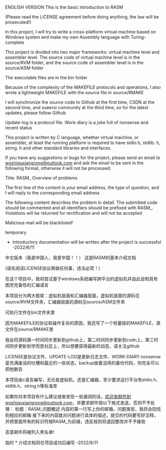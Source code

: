 ENGLISH VERSION
This is the basic introduction to RASM

(Please read the LICENSE agreement before doing anything, the law will be prosecuted!)

In this project, I will try to write a cross-platform virtual machine based on Windows system and make my own Assembly language with Turing-complete

This project is divided into two major frameworks: virtual machine level and assembler level. The source code of virtual machine level is in the source/RVM folder, and the source code of assembler level is in the source/ASM folder

The executable files are in the bin folder 
 
Because of the complexity of the MAKEFILE protocols and operations, I also wrote a lightweight MAKEFILE with the source file in source/RMAKE

I will synchronize the source code to Github at the first time, CSDN at the second time, and xueersi community at the third time, so for the latest updates, please follow Github



Update-log is a protocol file. Work-diary is a joke full of nonsense and recent status



This project is written by C language, whether virtual machine, or assembler, at least the running platform is required to have stdio.h, stdlib. h, string. h and other standard libraries and interfaces.



If you have any suggestions or bugs for the project, please send an email to woshiquxiangrong@outlook.com and ask the email to be sent in the following format, otherwise it will not be processed:

Title: RASM_ Overview of problems

The first line of the content is your email address, the type of question, and I will reply to the corresponding email address

The following content describes the problem in detail. The submitted code should be commented and all identifiers should be prefixed with RASM_. Violations will be returned for rectification and will not be accepted

Malicious mail will be blacklisted!


temporary

* Introductory documentation will be written after the project is successful -2022/6/11



中文版本（我是中国人，我爱中国！！）
这是RASM的基本介绍文档

(请先阅读LICENSE协议再做任何事，违法必究！)

在这个项目中，我将尝试基于windows系统编写跨平台的虚拟机并由此自制具有图灵完备性的汇编语言

本项目分为两大框架：虚拟机层面和汇编器层面，虚拟机层面的源码见source/RVM文件夹，汇编器层面的源码见source/ASM文件夹

可执行文件在bin文件夹里

因为MAKEFILE的协议和操作复杂的原因，我还写了一个轻量级的MAKEFILE，源文件在source/RMAKE里

我会将源码第一时间同步更新到github上，第二时间同步更新到csdn上，第三时间同步更新到学而思社区上，所以想要获得最新的动态，请关注github

LICENSE是协议文件、UPDATE-LOG是更新日志文件、WORK-DIARY.nonsense是充满废话的吐槽和最近的一些状态，backup放着没用的备份代码，你完全可以把他删去

本项目由c语言编写，无论是虚拟机，还是汇编器，至少要求运行平台有stdio.h、stdlib.h、string.h等标准库

如果你对本项目有什么建议或者发现一些漏洞的话，欢迎发邮件到woshiquxiangrong@outlook.com，并要求邮件按以下格式发送，否则不予处理：
标题：RASM_问题概述
内容的第一行写上你的邮箱，问题类型，我将会回信到相应的邮箱
接下来的内容就对问题进行具体的描述，提交的代码要写好注释，并把里面所有的标识符按RASM_为前缀，违反规则将退回整改并不予接收

恶意邮件将被列入黑名单!

临时
	* 介绍文档将在项目成功后编写 -2022/6/11